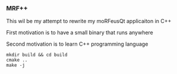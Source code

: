 ### MRF++

This wil be my attempt to rewrite my moRFeusQt applicaiton in C++

First motivation is to have a small binary that runs anywhere 

Second motivation is to learn C++ programming language 

```
mkdir build && cd build
cmake ..
make -j
```
